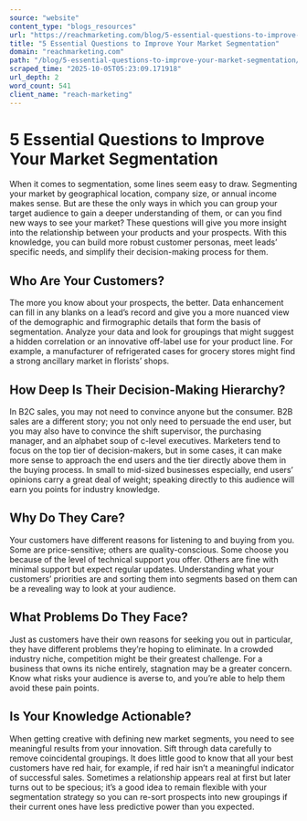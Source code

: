 ```yaml
---
source: "website"
content_type: "blogs_resources"
url: "https://reachmarketing.com/blog/5-essential-questions-to-improve-your-market-segmentation/"
title: "5 Essential Questions to Improve Your Market Segmentation"
domain: "reachmarketing.com"
path: "/blog/5-essential-questions-to-improve-your-market-segmentation/"
scraped_time: "2025-10-05T05:23:09.171918"
url_depth: 2
word_count: 541
client_name: "reach-marketing"
---
```


# 5 Essential Questions to Improve Your Market Segmentation

When it comes to segmentation, some lines seem easy to draw. Segmenting your market by geographical location, company size, or annual income makes sense. But are these the only ways in which you can group your target audience to gain a deeper understanding of them, or can you find new ways to see your market? These questions will give you more insight into the relationship between your products and your prospects. With this knowledge, you can build more robust customer personas, meet leads’ specific needs, and simplify their decision-making process for them.

## Who Are Your Customers?

The more you know about your prospects, the better. Data enhancement can fill in any blanks on a lead’s record and give you a more nuanced view of the demographic and firmographic details that form the basis of segmentation. Analyze your data and look for groupings that might suggest a hidden correlation or an innovative off-label use for your product line. For example, a manufacturer of refrigerated cases for grocery stores might find a strong ancillary market in florists’ shops.

## How Deep Is Their Decision-Making Hierarchy?

In B2C sales, you may not need to convince anyone but the consumer. B2B sales are a different story; you not only need to persuade the end user, but you may also have to convince the shift supervisor, the purchasing manager, and an alphabet soup of c-level executives. Marketers tend to focus on the top tier of decision-makers, but in some cases, it can make more sense to approach the end users and the tier directly above them in the buying process. In small to mid-sized businesses especially, end users’ opinions carry a great deal of weight; speaking directly to this audience will earn you points for industry knowledge.

## Why Do They Care?

Your customers have different reasons for listening to and buying from you. Some are price-sensitive; others are quality-conscious. Some choose you because of the level of technical support you offer. Others are fine with minimal support but expect regular updates. Understanding what your customers’ priorities are and sorting them into segments based on them can be a revealing way to look at your audience.

## What Problems Do They Face?

Just as customers have their own reasons for seeking you out in particular, they have different problems they’re hoping to eliminate. In a crowded industry niche, competition might be their greatest challenge. For a business that owns its niche entirely, stagnation may be a greater concern. Know what risks your audience is averse to, and you’re able to help them avoid these pain points.

## Is Your Knowledge Actionable?

When getting creative with defining new market segments, you need to see meaningful results from your innovation. Sift through data carefully to remove coincidental groupings. It does little good to know that all your best customers have red hair, for example, if red hair isn’t a meaningful indicator of successful sales. Sometimes a relationship appears real at first but later turns out to be specious; it’s a good idea to remain flexible with your segmentation strategy so you can re-sort prospects into new groupings if their current ones have less predictive power than you expected.